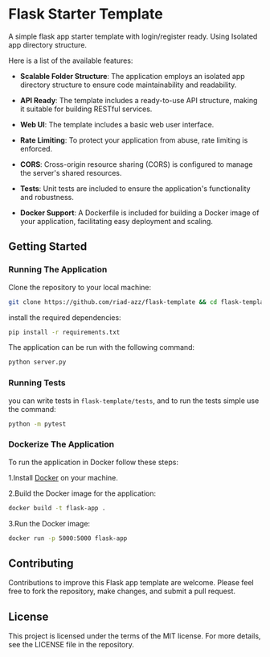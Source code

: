 # Flask Starter Template

A simple flask app starter template with login/register ready. Using Isolated app directory structure.

Here is a list of the available features:

- **Scalable Folder Structure**: The application employs an isolated app directory structure to ensure code maintainability and readability.

- **API Ready**: The template includes a ready-to-use API structure, making it suitable for building RESTful services.

- **Web UI**: The template includes a basic web user interface.

- **Rate Limiting**: To protect your application from abuse, rate limiting is enforced.

- **CORS**: Cross-origin resource sharing (CORS) is configured to manage the server's shared resources.

- **Tests**: Unit tests are included to ensure the application's functionality and robustness.

- **Docker Support**: A Dockerfile is included for building a Docker image of your application, facilitating easy deployment and scaling.

## Getting Started

### Running The Application

Clone the repository to your local machine:

```bash
git clone https://github.com/riad-azz/flask-template && cd flask-template
```

install the required dependencies:

```bash
pip install -r requirements.txt
```

The application can be run with the following command:

```bash
python server.py
```

### Running Tests

you can write tests in `flask-template/tests`, and to run the tests simple use the command:

```bash
python -m pytest
```

### Dockerize The Application

To run the application in Docker follow these steps:

1.Install [Docker](https://www.docker.com/) on your machine.

2.Build the Docker image for the application:

```bash
docker build -t flask-app .
```

3.Run the Docker image:

```bash
docker run -p 5000:5000 flask-app
```

## Contributing

Contributions to improve this Flask app template are welcome. Please feel free to fork the repository, make changes, and submit a pull request.

## License

This project is licensed under the terms of the MIT license. For more details, see the LICENSE file in the repository.
